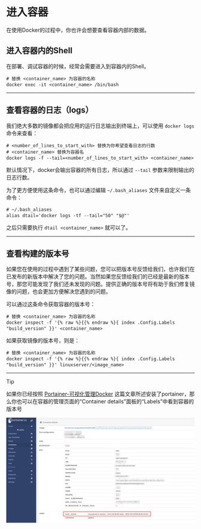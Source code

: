 # 进入容器

在使用Docker的过程中，你也许会想要查看容器内部的数据。



## 进入容器内的Shell

在部署、调试容器的时候，经常会需要进入到容器内的Shell。

```shell
# 替换 <container_name> 为容器的名称
docker exec -it <container_name> /bin/bash
```



------

## 查看容器的日志（logs）

我们绝大多数的镜像都会把应用的运行日志输出到终端上，可以使用 `docker logs` 命令来查看：

```shell
# <number_of_lines_to_start_with> 替换为你希望查看日志的行数
# <container_name> 替换为容器名
docker logs -f --tail=<number_of_lines_to_start_with> <container_name>
```

默认情况下，docker会输出容器的所有日志，所以通过 `--tail` 参数来限制输出的日志行数。

为了更方便使用这条命令，也可以通过编辑 `~/.bash_aliases` 文件来自定义一条命令：

```shell
# ~/.bash_aliases
alias dtail='docker logs -tf --tail="50" "$@"'
```

之后只需要执行 `dtail <container_name>` 就可以了。



------

## 查看构建的版本号

如果您在使用的过程中遇到了某些问题，您可以把版本号反馈给我们，也许我们在已发布的新版本中解决了您的问题。当然如果您反馈给我们的已经是最新的版本号，那您可能发现了我们还未发现的问题。提供正确的版本号将有助于我们修复镜像的问题，也会更加方便解决您遇到的问题。

可以通过这条命令获取容器的版本号：

```shell
# 替换 <container_name> 为容器的名称
docker inspect -f '{% raw %}{{% endraw %}{ index .Config.Labels "build_version" }}' <container_name> 
```

如果获取镜像的版本号，则是：

```shell
# 替换 <container_name> 为容器的名称
docker inspect -f '{% raw %}{{% endraw %}{ index .Config.Labels "build_version" }}' linuxserver/<image_name>
```



------

>[!TIP]
>
>如果你已经按照 [Portainer-可视化管理Docker](before/portainer.md) 这篇文章所述安装了portainer，那么你也可以在容器的管理页面的“Container details”面板的“Labels”中看到容器的版本号

![image-20201016133820342](gitbook/container-execution/image-20201016133820342.png)